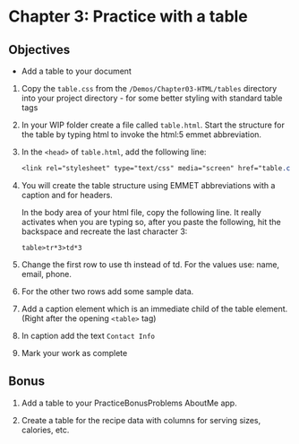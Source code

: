 # Chapter 3: Practice with a table

## Objectives
* Add a table to your document

1. Copy the `table.css` from the `/Demos/Chapter03-HTML/tables` directory into your project directory - for some better styling with standard table tags
 
2. In your WIP folder create a file called `table.html`. Start the structure for the table by typing html to invoke the html:5 emmet abbreviation.

3. In the `<head>` of `table.html`, add the following line:
   
   ```CSS
   <link rel="stylesheet" type="text/css" media="screen" href="table.css" />
   ```

4. You will create the table structure using EMMET abbreviations with a caption and <th> for headers.

    In the body area of your html file, copy the following line. It really activates when you are typing so, after you paste the following, hit the backspace and recreate the last character 3:

    ```
    table>tr*3>td*3
    ```

5. Change the first row to use th instead of td. For the values use: name, email, phone. 

6. For the other two rows add some sample data.

7. Add a caption element which is an immediate child of the table element. (Right after the opening `<table>` tag)

8. In caption add the text `Contact Info`

9. Mark your work as complete

## Bonus

1. Add a table to your PracticeBonusProblems AboutMe app.
 
1. Create a table for the recipe data with columns for serving sizes, calories, etc. 
   
